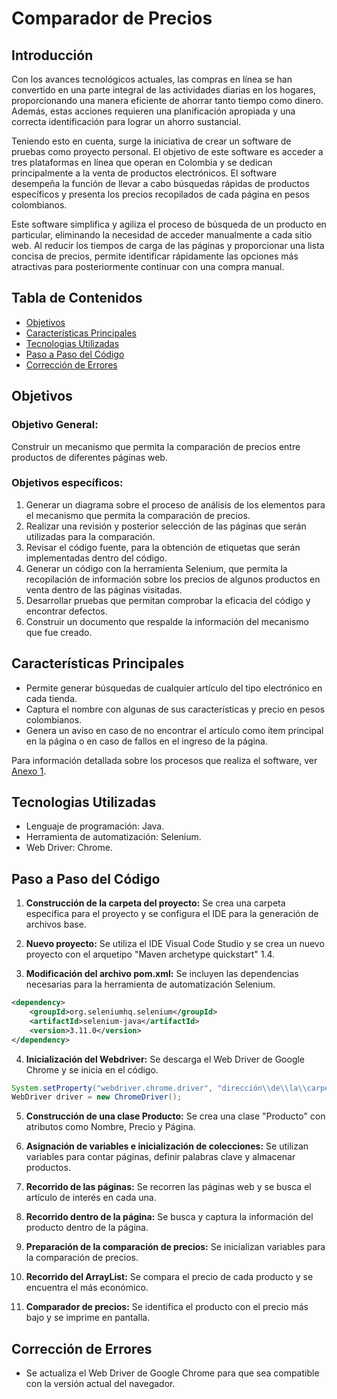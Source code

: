 # Comparador de Precios

## Introducción

Con los avances tecnológicos actuales, las compras en línea se han convertido en una parte integral de las actividades diarias en los hogares, proporcionando una manera eficiente de ahorrar tanto tiempo como dinero. Además, estas acciones requieren una planificación apropiada y una correcta identificación para lograr un ahorro sustancial.

Teniendo esto en cuenta, surge la iniciativa de crear un software de pruebas como proyecto personal. El objetivo de este software es acceder a tres plataformas en línea que operan en Colombia y se dedican principalmente a la venta de productos electrónicos. El software desempeña la función de llevar a cabo búsquedas rápidas de productos específicos y presenta los precios recopilados de cada página en pesos colombianos.

Este software simplifica y agiliza el proceso de búsqueda de un producto en particular, eliminando la necesidad de acceder manualmente a cada sitio web. Al reducir los tiempos de carga de las páginas y proporcionar una lista concisa de precios, permite identificar rápidamente las opciones más atractivas para posteriormente continuar con una compra manual.

## Tabla de Contenidos

- [Objetivos](#objetivos)
- [Características Principales](#características-principales)
- [Tecnologias Utilizadas](#tecnologias-utilizadas)
- [Paso a Paso del Código](#paso-a-paso-del-código)
- [Corrección de Errores](#corrección-de-errores)

## Objetivos

### Objetivo General:
Construir un mecanismo que permita la comparación de precios entre productos de diferentes páginas web.

### Objetivos específicos:
1. Generar un diagrama sobre el proceso de análisis de los elementos para el mecanismo que permita la comparación de precios.
2. Realizar una revisión y posterior selección de las páginas que serán utilizadas para la comparación.
3. Revisar el código fuente, para la obtención de etiquetas que serán implementadas dentro del código.
4. Generar un código con la herramienta Selenium, que permita la recopilación de información sobre los precios de algunos productos en venta dentro de las páginas visitadas.
5. Desarrollar pruebas que permitan comprobar la eficacia del código y encontrar defectos.
6. Construir un documento que respalde la información del mecanismo que fue creado.

## Características Principales
- Permite generar búsquedas de cualquier artículo del tipo electrónico en cada tienda.
- Captura el nombre con algunas de sus características y precio en pesos colombianos.
- Genera un aviso en caso de no encontrar el artículo como ítem principal en la página o en caso de fallos en el ingreso de la página.

Para información detallada sobre los procesos que realiza el software, ver [Anexo 1](#anexos).

## Tecnologias Utilizadas
- Lenguaje de programación: Java.
- Herramienta de automatización: Selenium.
- Web Driver: Chrome.

## Paso a Paso del Código

1. **Construcción de la carpeta del proyecto:** Se crea una carpeta específica para el proyecto y se configura el IDE para la generación de archivos base.

2. **Nuevo proyecto:** Se utiliza el IDE Visual Code Studio y se crea un nuevo proyecto con el arquetipo "Maven archetype quickstart" 1.4.

3. **Modificación del archivo pom.xml:** Se incluyen las dependencias necesarias para la herramienta de automatización Selenium.

```xml
<dependency>
    <groupId>org.seleniumhq.selenium</groupId>
    <artifactId>selenium-java</artifactId>
    <version>3.11.0</version>
</dependency>
```

4. **Inicialización del Webdriver:** Se descarga el Web Driver de Google Chrome y se inicia en el código.

```java
System.setProperty("webdriver.chrome.driver", "dirección\\de\\la\\carpeta");
WebDriver driver = new ChromeDriver();
```

5. **Construcción de una clase Producto:** Se crea una clase "Producto" con atributos como Nombre, Precio y Página.

6. **Asignación de variables e inicialización de colecciones:** Se utilizan variables para contar páginas, definir palabras clave y almacenar productos.

7. **Recorrido de las páginas:** Se recorren las páginas web y se busca el artículo de interés en cada una.

8. **Recorrido dentro de la página:** Se busca y captura la información del producto dentro de la página.

9. **Preparación de la comparación de precios:** Se inicializan variables para la comparación de precios.

10. **Recorrido del ArrayList:** Se compara el precio de cada producto y se encuentra el más económico.

11. **Comparador de precios:** Se identifica el producto con el precio más bajo y se imprime en pantalla.

## Corrección de Errores

- Se actualiza el Web Driver de Google Chrome para que sea compatible con la versión actual del navegador.
